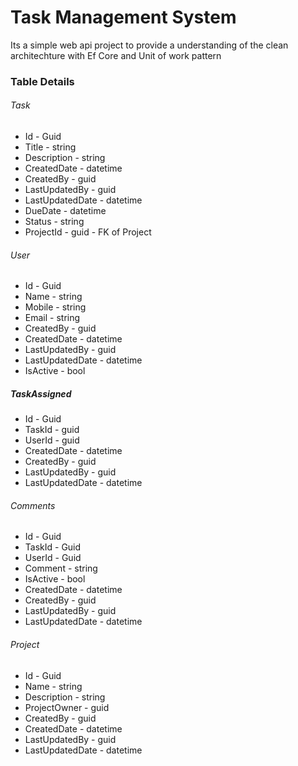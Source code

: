 # Task Management System
Its a simple web api project to provide a understanding of the clean architechture with Ef Core and Unit of work pattern

### Table Details
###### Task
  * Id - Guid
  * Title - string
  * Description - string
  * CreatedDate - datetime
  * CreatedBy - guid
  * LastUpdatedBy - guid
  * LastUpdatedDate - datetime
  * DueDate - datetime  
  * Status - string
  * ProjectId - guid - FK of Project
###### User
  * Id - Guid
  * Name - string
  * Mobile - string
  * Email - string
  * CreatedBy - guid
  * CreatedDate - datetime
  *  LastUpdatedBy - guid
  * LastUpdatedDate - datetime
  * IsActive - bool
##### TaskAssigned
  * Id - Guid
  * TaskId - guid
  * UserId - guid
  * CreatedDate - datetime
  * CreatedBy - guid
  * LastUpdatedBy - guid
  * LastUpdatedDate - datetime
###### Comments
  * Id - Guid
  * TaskId - Guid
  * UserId - Guid
  * Comment - string
  * IsActive - bool
  * CreatedDate - datetime
  * CreatedBy - guid
  * LastUpdatedBy - guid
  * LastUpdatedDate - datetime
###### Project
  * Id - Guid
  * Name - string
  * Description - string
  * ProjectOwner - guid
  * CreatedBy - guid
  * CreatedDate - datetime
  * LastUpdatedBy - guid
  * LastUpdatedDate - datetime
    


